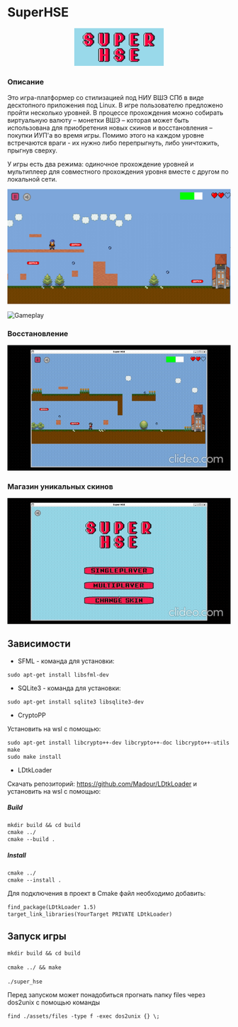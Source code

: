 # SuperHSE

<p align="center">
    <img src="assets/images/super_hse.png" alt="logo" width="40%">
</p>

### Описание

Это игра-платформер со стилизацией под НИУ ВШЭ СПб в виде десктопного приложения под Linux. В игре пользователю предложено пройти несколько уровней. В процессе прохождения можно собирать виртуальную валюту – монетки ВШЭ – которая может быть использована для приобретения новых скинов и восстановления – покупки ИУП'а во время игры. Помимо этого на каждом уровне встречаются враги - их нужно либо перепрыгнуть, либо уничтожить, прыгнув сверху. 

У игры есть два режима: одиночное прохождение уровней и мультиплеер для совместного прохождения уровня вместе с другом по локальной сети.

![Game Preview](assets/images/preview.png)

![Gameplay](assets/images/gameplay.gif)

### Восстановление

![Respawn](assets/images/respawn.gif)

### Магазин уникальных скинов

![Shop](assets/images/shop.gif)

## Зависимости 

- SFML - команда для установки:
```
sudo apt-get install libsfml-dev
```

- SQLite3 - команда для установки:
```
sudo apt-get install sqlite3 libsqlite3-dev
```

- CryptoPP
    
Установить на wsl с помощью:
```
sudo apt-get install libcrypto++-dev libcrypto++-doc libcrypto++-utils
make
sudo make install
```

- LDtkLoader

Скачать репозиторий: https://github.com/Madour/LDtkLoader и установить на wsl с помощью:

##### Build
```
mkdir build && cd build
cmake ../
cmake --build . 
```

##### Install

```
cmake ../
cmake --install . 
 ```

Для подключения в проект в Cmake файл необходимо добавить:
```
find_package(LDtkLoader 1.5)
target_link_libraries(YourTarget PRIVATE LDtkLoader)
```

## Запуск игры

```
mkdir build && cd build

cmake ../ && make

./super_hse
```

Перед запуском может понадобиться прогнать папку files через dos2unix с помощью команды 
```
find ./assets/files -type f -exec dos2unix {} \;
```
